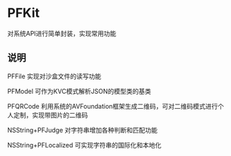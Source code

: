 PFKit
=========
对系统API进行简单封装，实现常用功能

说明
--------------
PFFile
实现对沙盒文件的读写功能

PFModel
可作为KVC模式解析JSON的模型类的基类

PFQRCode
利用系统的AVFoundation框架生成二维码，可对二维码模式进行个人定制，实现带图片的二维码

NSString+PFJudge
对字符串增加各种判断和匹配功能

NSString+PFLocalized
可实现字符串的国际化和本地化
